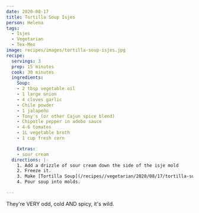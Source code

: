 ```yaml
---
date: 2020-08-17
title: Tortilla Soup Isjes
person: Helena
tags:
  - Isjes
  - Vegetarian
  - Tex-Mex
image: recipes/images/tortilla-soup-isjes.jpg
recipe:
  servings: 3
  prep: 15 minutes
  cook: 30 minutes
  ingredients:
    Soup:
    - 2 tbsp vegetable oil
    - 1 large onion
    - 4 cloves garlic
    - Chile powder
    - 1 jalapeño
    - Tony's (or other Cajun spice blend)
    - Chipotle pepper in adobo sauce
    - 4-6 tomates
    - 1L vegetable broth
    - 1 cup fresh corn

    Extras:
    - sour cream
  directions: |-
    1. Add a drizzle of sour cream down the side of the isje mold
    2. Freeze it.
    3. Make [Tortilla Soup](/recipes//vegetarian/2020/08/17/tortilla-soup/) according to our recipe
    4. Pour soup into molds.

---
```



They're VERY odd, cold AND spicy, it's wild.

